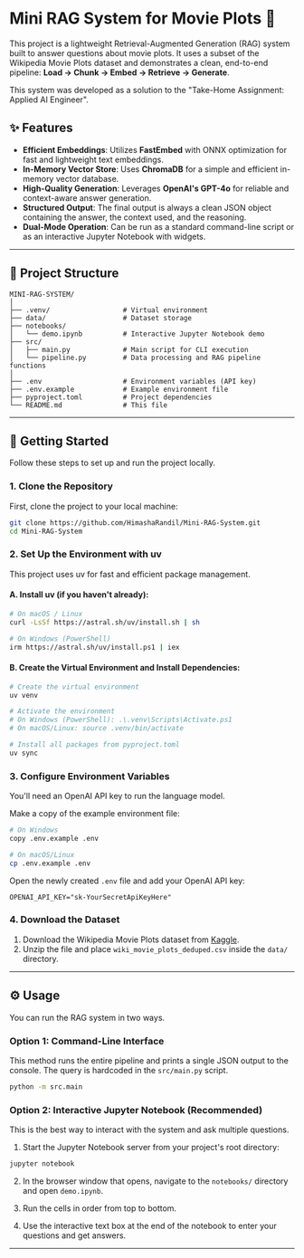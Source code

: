 # Mini RAG System for Movie Plots 🍿

This project is a lightweight Retrieval-Augmented Generation (RAG) system built to answer questions about movie plots. It uses a subset of the Wikipedia Movie Plots dataset and demonstrates a clean, end-to-end pipeline: **Load → Chunk → Embed → Retrieve → Generate**.

This system was developed as a solution to the "Take-Home Assignment: Applied AI Engineer".

## ✨ Features

- **Efficient Embeddings**: Utilizes **FastEmbed** with ONNX optimization for fast and lightweight text embeddings.
- **In-Memory Vector Store**: Uses **ChromaDB** for a simple and efficient in-memory vector database.
- **High-Quality Generation**: Leverages **OpenAI's GPT-4o** for reliable and context-aware answer generation.
- **Structured Output**: The final output is always a clean JSON object containing the answer, the context used, and the reasoning.
- **Dual-Mode Operation**: Can be run as a standard command-line script or as an interactive Jupyter Notebook with widgets.

---

## 📂 Project Structure

```
MINI-RAG-SYSTEM/
│
├── .venv/                  # Virtual environment
├── data/                   # Dataset storage
├── notebooks/
│   └── demo.ipynb          # Interactive Jupyter Notebook demo
├── src/
│   ├── main.py             # Main script for CLI execution
│   └── pipeline.py         # Data processing and RAG pipeline functions
│
├── .env                    # Environment variables (API key)
├── .env.example            # Example environment file
├── pyproject.toml          # Project dependencies
└── README.md               # This file
```

---

## 🚀 Getting Started

Follow these steps to set up and run the project locally.

### 1. Clone the Repository

First, clone the project to your local machine:

```bash
git clone https://github.com/HimashaRandil/Mini-RAG-System.git
cd Mini-RAG-System
```

### 2. Set Up the Environment with uv

This project uses uv for fast and efficient package management.

#### A. Install uv (if you haven't already):

```bash
# On macOS / Linux
curl -LsSf https://astral.sh/uv/install.sh | sh

# On Windows (PowerShell)
irm https://astral.sh/uv/install.ps1 | iex
```

#### B. Create the Virtual Environment and Install Dependencies:

```bash
# Create the virtual environment
uv venv

# Activate the environment
# On Windows (PowerShell): .\.venv\Scripts\Activate.ps1
# On macOS/Linux: source .venv/bin/activate

# Install all packages from pyproject.toml
uv sync
```

### 3. Configure Environment Variables

You'll need an OpenAI API key to run the language model.

Make a copy of the example environment file:

```bash
# On Windows
copy .env.example .env

# On macOS/Linux
cp .env.example .env
```

Open the newly created `.env` file and add your OpenAI API key:

```env
OPENAI_API_KEY="sk-YourSecretApiKeyHere"
```

### 4. Download the Dataset

1. Download the Wikipedia Movie Plots dataset from [Kaggle](https://www.kaggle.com/datasets/jrobischon/wikipedia-movie-plots).
2. Unzip the file and place `wiki_movie_plots_deduped.csv` inside the `data/` directory.

---

## ⚙️ Usage

You can run the RAG system in two ways.

### Option 1: Command-Line Interface

This method runs the entire pipeline and prints a single JSON output to the console. The query is hardcoded in the `src/main.py` script.

```bash
python -m src.main
```

### Option 2: Interactive Jupyter Notebook (Recommended)

This is the best way to interact with the system and ask multiple questions.

1. Start the Jupyter Notebook server from your project's root directory:

```bash
jupyter notebook
```

2. In the browser window that opens, navigate to the `notebooks/` directory and open `demo.ipynb`.

3. Run the cells in order from top to bottom.

4. Use the interactive text box at the end of the notebook to enter your questions and get answers.

---
